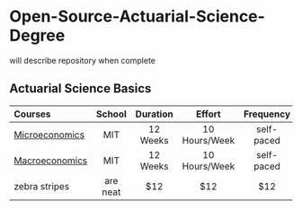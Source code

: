 # Open-Source-Actuarial-Science-Degree
  will describe repository when complete 
##  Actuarial Science Basics 
| Courses       | School          | Duration       |      Effort    |    Frequency   |  Prerequisites  |
| :------------ | :-------------: | :-------------:| :-------------:| :-------------:| :-------------: |
| [Microeconomics](https://ocw.mit.edu/courses/economics/14-01-principles-of-microeconomics-fall-2018/index.htm)| MIT |  12 <br/> Weeks   |  10 <br/> Hours/Week  |  self-paced  |   none  |
| [Macroeconomics](https://ocw.mit.edu/courses/economics/14-02-principles-of-macroeconomics-spring-2014/index.htm) |  MIT      |  12 <br/> Weeks  |  10 <br/> Hours/Week | self-paced |   none     |
| zebra stripes | are neat                |            $12  |            $12 |            $12 |            $12  |
